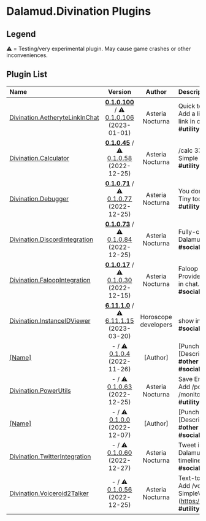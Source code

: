 # Dalamud.Divination Plugins

## Legend

⚠️ = Testing/very experimental plugin. May cause game crashes or other inconveniences.

## Plugin List

| Name | Version | Author | Description |
|:-----|:-------:|:------:|:------------|
| [Divination.AetheryteLinkInChat](https://github.com/horoscope-dev/Divination.AetheryteLinkInChat) | **[0.1.0.100](https://horoscope-dev.github.io/Dalamud.DivinationPluginRepo/dist/stable/Divination.AetheryteLinkInChat/latest.zip)** / ⚠️ [0.1.0.106](https://horoscope-dev.github.io/Dalamud.DivinationPluginRepo/dist/testing/Divination.AetheryteLinkInChat/latest.zip) (2023-01-01) | Asteria Nocturna | Quick teleport for Mob Hunting<br>Add a link to teleport to the nearest aetheryte into map link in chat.<br>**\#utility** **\#teleporter** |
| [Divination.Calculator](https://github.com/horoscope-dev/Divination.Calculator) | **[0.1.0.45](https://horoscope-dev.github.io/Dalamud.DivinationPluginRepo/dist/stable/Divination.Calculator/latest.zip)** / ⚠️ [0.1.0.58](https://horoscope-dev.github.io/Dalamud.DivinationPluginRepo/dist/testing/Divination.Calculator/latest.zip) (2022-12-25) | Asteria Nocturna | /calc 33 - 4<br>Simple plugin to just add /calc command.<br>**\#utility** **\#utility** |
| [Divination.Debugger](https://github.com/horoscope-dev/Divination.Debugger) | **[0.1.0.71](https://horoscope-dev.github.io/Dalamud.DivinationPluginRepo/dist/stable/Divination.Debugger/latest.zip)** / ⚠️ [0.1.0.77](https://horoscope-dev.github.io/Dalamud.DivinationPluginRepo/dist/testing/Divination.Debugger/latest.zip) (2022-12-25) | Asteria Nocturna | You don't need this unless you are developer.<br>Tiny tool to inspect game...<br>**\#utility** **\#Development** **\#Debug** |
| [Divination.DiscordIntegration](https://github.com/horoscope-dev/Divination.DiscordIntegration) | **[0.1.0.73](https://horoscope-dev.github.io/Dalamud.DivinationPluginRepo/dist/stable/Divination.DiscordIntegration/latest.zip)** / ⚠️ [0.1.0.84](https://horoscope-dev.github.io/Dalamud.DivinationPluginRepo/dist/testing/Divination.DiscordIntegration/latest.zip) (2022-12-25) | Asteria Nocturna | Fully-customizable Discord Rich Presence<br>Dalamud Plugin to support Rich Presence for FFXIV.<br>**\#social** **\#Discord** |
| [Divination.FaloopIntegration](https://github.com/horoscope-dev/Divination.FaloopIntegration) | **[0.1.0.17](https://horoscope-dev.github.io/Dalamud.DivinationPluginRepo/dist/stable/Divination.FaloopIntegration/latest.zip)** / ⚠️ [0.1.0.30](https://horoscope-dev.github.io/Dalamud.DivinationPluginRepo/dist/testing/Divination.FaloopIntegration/latest.zip) (2022-12-15) | Asteria Nocturna | Faloop notification in chat<br>Provide simple integration with Faloop. Mob notification in chat.<br>**\#social** **\#utility** **\#mobhunt** |
| [Divination.InstanceIDViewer](https://github.com/horoscope-dev/Divination.InstanceIDViewer) | **[6.11.1.0](https://horoscope-dev.github.io/Dalamud.DivinationPluginRepo/dist/stable/Divination.InstanceIDViewer/latest.zip)** / ⚠️ [6.11.1.15](https://horoscope-dev.github.io/Dalamud.DivinationPluginRepo/dist/testing/Divination.InstanceIDViewer/latest.zip) (2023-03-20) | Horoscope developers | <br>show instance id in chat when instance changed<br>**\#social** **\#Discord** |
| [[Name]](https://github.com/horoscope-dev/Divination.PerfectComplex) | - / ⚠️ [0.1.0.4](https://horoscope-dev.github.io/Dalamud.DivinationPluginRepo/dist/testing/Divination.PerfectComplex/latest.zip) (2022-11-26) | [Author] | [Punchline]<br>[Description]<br>**\#other** **\#jobs** **\#ui** **\#minigames** **\#inventory** **\#sound** **\#social** **\#utility** **\#[Tag]** |
| [Divination.PowerUtils](https://github.com/horoscope-dev/Divination.PowerUtils) | - / ⚠️ [0.1.0.63](https://horoscope-dev.github.io/Dalamud.DivinationPluginRepo/dist/testing/Divination.PowerUtils/latest.zip) (2022-12-25) | Asteria Nocturna | Save Energy!<br>Add /power save, /power balance, /power perf, /monitoroff commands for power management<br>**\#utility** **\#Command** |
| [[Name]](https://github.com/horoscope-dev/Divination.FaloopIntegration) | - / ⚠️ [0.1.0.0](https://horoscope-dev.github.io/Dalamud.DivinationPluginRepo/dist/testing/Divination.Template/latest.zip) (2022-12-07) | [Author] | [Punchline]<br>[Description]<br>**\#other** **\#jobs** **\#ui** **\#minigames** **\#inventory** **\#sound** **\#social** **\#utility** **\#[Tag]** |
| [Divination.TwitterIntegration](https://github.com/horoscope-dev/Divination.TwitterIntegration) | - / ⚠️ [0.1.0.60](https://horoscope-dev.github.io/Dalamud.DivinationPluginRepo/dist/testing/Divination.TwitterIntegration/latest.zip) (2022-12-27) | Asteria Nocturna | Tweet in FFXIV chat.<br>Dalamud Plugin to add tweet function and Twitter timeline in FFXIV chat<br>**\#social** **\#Twitter** |
| [Divination.Voiceroid2Talker](https://github.com/horoscope-dev/Divination.Voiceroid2Talker) | - / ⚠️ [0.1.0.56](https://horoscope-dev.github.io/Dalamud.DivinationPluginRepo/dist/testing/Divination.Voiceroid2Talker/latest.zip) (2022-12-25) | Asteria Nocturna | Text-to-Speech for Voiceroid2<br>Add /voiceroid2 command into FFXIV. Require SimpleVoiceroid2Proxy (https://github.com/SlashNephy/SimpleVoiceroid2Proxy).<br>**\#utility** **\#Text-to-speech** **\#Voiceroid** |